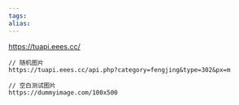 ```yaml
---
tags: 
alias:
---
```


https://tuapi.eees.cc/

```http
// 随机图片
https://tuapi.eees.cc/api.php?category=fengjing&type=302&px=m

// 空白测试图片
https://dummyimage.com/100x500
```
